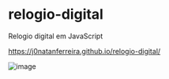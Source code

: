 # relogio-digital
Relogio digital em JavaScript

https://j0natanferreira.github.io/relogio-digital/


![image](https://github.com/j0natanferreira/relogio-digital/assets/82197119/4bc2a3d6-f2c6-4706-b78a-b2c39da453bc)
